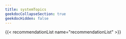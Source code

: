 ```yaml
---
title: systemTopics
geekdocCollapseSection: true
geekdocHidden: false
---
```


{{< recommendationList name="recommendationList" >}}
